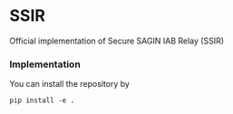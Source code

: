 # SSIR
Official implementation of Secure SAGIN IAB Relay (SSIR)


### Implementation
You can install the repository by
```
pip install -e .
```
